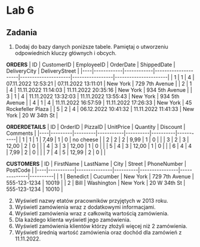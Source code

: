 # Lab 6
## Zadania
1. Dodaj do bazy danych poniższe tabele. Pamiętaj o utworzeniu odpowiednich kluczy głównych i obcych.

**ORDERS**
| ID | CustomerID | EmployeeID | OrderDate           | ShippedDate         | DeliveryCity    | DeliveryStreet       |
|----|------------|------------|---------------------|---------------------|-----------------|----------------------|
| 1  | 1          | 4          | 07.11.2022 12:53:21 | 07.11.2022 13:11:01 |  New York       | 729 7th Avenue       |
| 2  | 1          | 4          | 11.11.2022 11:14:03 | 11.11.2022 20:35:16 |  New York       | 934 5th Avenue       |
| 3  | 1          | 4          | 11.11.2022 13:32:03 | 11.11.2022 13:55:43 |  New York       | 934 5th Avenue       |
| 4  | 1          | 4          | 11.11.2022 16:57:59 | 11.11.2022 17:26:33 |  New York       | 45 Rockefeller Plaza |
| 5  | 2          | 4          | 06.12.2022 10:41:32 | 11.11.2022 11:41:33 |  New York       | 20 W 34th St         |

**ORDERDETAILS**
| ID | OrderID | PizzaID | UnitPrice | Quantity | Discount | Comments  | 
|----|---------|---------|-----------|----------|----------|-----------|
| 1  | 1       | 1       |  7,49     | 1        |  0       | no cheese |
| 2  | 2       | 2       |  9,99     | 1        |  0       |           |
| 3  | 2       | 3       |  12,00    | 2        |  0       |           |
| 4  | 3       | 3       |  12,00    | 1        |  0       |           |
| 5  | 4       | 3       |  12,00    | 1        |  0       |           |
| 6  | 4       | 4       |  7,99     | 2        |  0       |           |
| 7  | 4       | 5       |  12,99    | 2        |  0       |           |


**CUSTOMERS**
| ID | FirstName | LastName      | City     | Street         | PhoneNumber  | PostCode |
|----|-----------|---------------|----------|----------------|--------------|----------|
| 1  | Benedict  | Cucumber      | New York | 729 7th Avenue | 555-123-1234 |  10019   |
| 2  | Bill      | Washington    | New York | 20 W 34th St   | 555-123-1234 |  10010   |

2. Wyświetl nazwy etatów pracowników przyjętych w 2013 roku.
3. Wyświetl zamówienia wraz z dodatkowymi informacjami.
4. Wyświetl zamówienia wraz z całkowitą wartością zamówienia. 
5. Dla każdego klienta wyświetl jego zamówienia. 
6. Wyświetl zamówienia klientów którzy złożyli więcej niż 2 zamówienia.
7. Wyświetl średnią wartość zamówienia oraz dochód dla zamówień z 11.11.2022.

